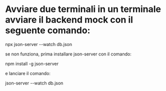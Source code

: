 # Avviare due terminali in un terminale avviare il backend mock con il seguente comando:

npx json-server --watch db.json

se non funziona, prima installare json-server con il comando:

npm install -g json-server

e lanciare il comando: 

json-server --watch db.json

